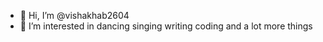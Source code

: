 - 👋 Hi, I’m @vishakhab2604
- 👀 I’m interested in dancing singing writing coding and a lot more things


<!---
vishakhab2604/vishakhab2604 is a ✨ special ✨ repository because its `README.md` (this file) appears on your GitHub profile.
You can click the Preview link to take a look at your changes.
--->
